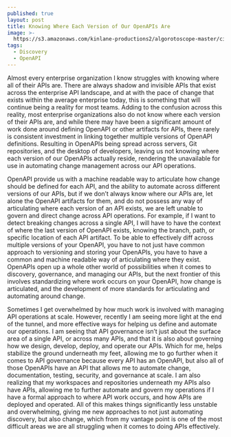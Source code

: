 ```yaml
---
published: true
layout: post
title: Knowing Where Each Version of Our OpenAPIs Are
image: >-
  https://s3.amazonaws.com/kinlane-productions2/algorotoscope-master/citizenship-los-angeles-downtown-from-afar.jpg
tags:
  - Discovery
  - OpenAPI
---
```

Almost every enterprise organization I know struggles with knowing where all of their APIs are. There are always shadow and invisible APIs that exist across the enterprise API landscape, and at with the pace of change that exists within the average enterprise today, this is something that will continue being a reality for most teams. Adding to the confusion across this reality, most enterprise organizations also do not know where each version of their APIs are, and while there may have been a significant amount of work done around defining OpenAPI or other artifacts for APIs, there rarely is consistent investment in linking together multiple versions of OpenAPI definitions. Resulting in OpenAPIs being spread across servers, Git repositories, and the desktop of developers, leaving us not knowing where each version of our OpenAPIs actually reside, rendering the unavailable for use in automating change management across our API operations.

OpenAPI provide us with a machine readable way to articulate how change should be defined for each API, and the ability to automate across different versions of our APIs, but if we don’t always know where our APIs are, let alone the OpenAPI artifacts for them, and do not possess any way of articulating where each version of an API exists, we are left unable to govern and direct change across API operations. For example, if I want to detect breaking changes across a single API, I will have to have the context of where the last version of OpenAPI exists, knowing the branch, path, or specific location of each API artifact. To be able to effectively diff across multiple versions of your OpenAPI, you have to not just have common approach to versioning and storing your OpenAPIs, you have to have a common and machine readable way of articulating where they exist. OpenAPIs open up a whole other world of possibilities when it comes to discovery, governance, and managing our APIs, but the next frontier of this involves standardizing where work occurs on your OpenAPI, how change is articulated, and the development of more standards for articulating and automating around change.

Sometimes I get overwhelmed by how much work is involved with managing API operations at scale. However, recently I am seeing more light at the end of the tunnel, and more effective ways for helping us define and automate our operations. I am seeing that API governance isn’t just about the surface area of a single API, or across many APIs, and that it is also about governing how we design, develop, deploy, and operate our APIs. Which for me, helps stabilize the ground underneath my feet, allowing me to go further when it comes to API governance because every API has an OpenAPI, but also all of those OpenAPIs have an API that allows me to automate change, documentation, testing, security, and governance at scale. I am also realizing that my workspaces and repositories underneath my APIs also have APIs, allowing me to further automate and govern my operations if I have a formal approach to where API work occurs, and how APIs are deployed and operated. All of this makes things significantly less unstable and overwhelming, giving me new approaches to not just automating discovery, but also change, which from my vantage point is one of the most difficult areas we are all struggling when it comes to doing APIs effectively.